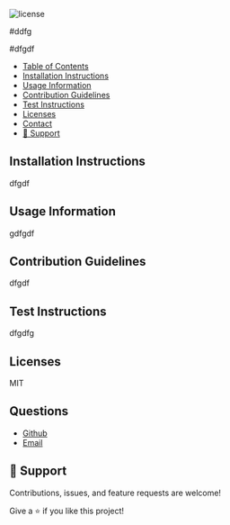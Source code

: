 

![license](https://img.shields.io/badge/License-MIT-orange.svg)

#ddfg

#dfgdf
 
- [Table of Contents](#table-of-contents)
- [Installation Instructions](#installation-instructions)
- [Usage Information](#usage-information)
- [Contribution Guidelines](#contribution-guidelines)
- [Test Instructions](#test-instructions)
- [Licenses](#licenses)
- [Contact](#contact)
- [🤝 Support](#-support)

## Installation Instructions 
dfgdf
## Usage Information
gdfgdf
## Contribution Guidelines
dfgdf
## Test Instructions
dfgdfg
## Licenses
MIT


## Questions

- [Github](https://github.com/dfg "dfg")
- [Email](mailto:dfgdf?subject=Hi "Hi!")

## 🤝 Support

Contributions, issues, and feature requests are welcome!

Give a ⭐️  if you like this project!
  